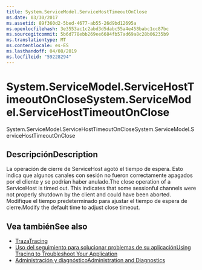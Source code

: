 ```yaml
---
title: System.ServiceModel.ServiceHostTimeoutOnClose
ms.date: 03/30/2017
ms.assetid: 89f360d2-5bed-4677-ab55-26d9bd12695a
ms.openlocfilehash: 3e3553ac1c2abd3d5dabc55a4e458babc1cc87bc
ms.sourcegitcommit: 5b6d778ebb269ee6684fb57ad69a8c28b06235b9
ms.translationtype: MT
ms.contentlocale: es-ES
ms.lasthandoff: 04/08/2019
ms.locfileid: "59228294"
---
```

# <a name="systemservicemodelservicehosttimeoutonclose"></a><span data-ttu-id="9fcc6-102">System.ServiceModel.ServiceHostTimeoutOnClose</span><span class="sxs-lookup"><span data-stu-id="9fcc6-102">System.ServiceModel.ServiceHostTimeoutOnClose</span></span>
<span data-ttu-id="9fcc6-103">System.ServiceModel.ServiceHostTimeoutOnClose</span><span class="sxs-lookup"><span data-stu-id="9fcc6-103">System.ServiceModel.ServiceHostTimeoutOnClose</span></span>  
  
## <a name="description"></a><span data-ttu-id="9fcc6-104">Descripción</span><span class="sxs-lookup"><span data-stu-id="9fcc6-104">Description</span></span>  
 <span data-ttu-id="9fcc6-105">La operación de cierre de ServiceHost agotó el tiempo de espera. Esto indica que algunos canales con sesión no fueron correctamente apagados por el cliente y se podrían haber anulado.</span><span class="sxs-lookup"><span data-stu-id="9fcc6-105">The close operation of a ServiceHost is timed out. This indicates that some sessionful channels were not properly shutdown by the client and could have been aborted.</span></span> <span data-ttu-id="9fcc6-106">Modifique el tiempo predeterminado para ajustar el tiempo de espera de cierre.</span><span class="sxs-lookup"><span data-stu-id="9fcc6-106">Modify the default time to adjust close timeout.</span></span>  
  
## <a name="see-also"></a><span data-ttu-id="9fcc6-107">Vea también</span><span class="sxs-lookup"><span data-stu-id="9fcc6-107">See also</span></span>

- [<span data-ttu-id="9fcc6-108">Traza</span><span class="sxs-lookup"><span data-stu-id="9fcc6-108">Tracing</span></span>](../../../../../docs/framework/wcf/diagnostics/tracing/index.md)
- [<span data-ttu-id="9fcc6-109">Uso del seguimiento para solucionar problemas de su aplicación</span><span class="sxs-lookup"><span data-stu-id="9fcc6-109">Using Tracing to Troubleshoot Your Application</span></span>](../../../../../docs/framework/wcf/diagnostics/tracing/using-tracing-to-troubleshoot-your-application.md)
- [<span data-ttu-id="9fcc6-110">Administración y diagnóstico</span><span class="sxs-lookup"><span data-stu-id="9fcc6-110">Administration and Diagnostics</span></span>](../../../../../docs/framework/wcf/diagnostics/index.md)

